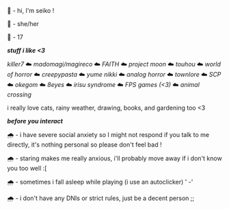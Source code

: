 🌈 - hi, I'm seiko ! 

🌈 - she/her

🌈 - 17




***stuff i like <3***


*killer7* ☁️ *madomagi/magireco* ☁️ *FAITH* ☁️ *project moon* ☁️ *touhou* ☁️ *world of horror* ☁️ *creepypasta* ☁️ *yume nikki* ☁️ *analog horror* ☁️ *townlore* ☁️ *SCP* ☁️ *okegom* ☁️ *8eyes* ☁️ *irisu syndrome* ☁️ *FPS games* *(<3)* ☁️ *animal crossing*

i really love cats, rainy weather, drawing, books, and gardening too <3

***before you interact***

🌧️ - i have severe social anxiety so I might not respond if you talk to me directly, it's nothing personal so please don't feel bad !

🌧️ - staring makes me really anxious, i'll probably move away if i don't know you too well :[

🌧️ - sometimes i fall asleep while playing (i use an autoclicker) ' -' 

🌧️ - i don't have any DNIs or strict rules, just be a decent person ;;


